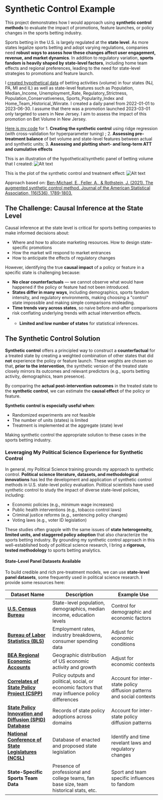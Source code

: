 # Synthetic Control Example  
This project demonstrates how I would approach using **synthetic control methods** to evaluate the impact of promotions, feature launches, or policy changes in the sports betting industry.  

Sports betting in the U.S. is largely regulated at the **state level**. As more states legalize sports betting and adopt varying regulations, companies need **robust ways to assess how these changes affect user engagement, revenue, and market dynamics**.  In addition to regulatory variation, **sports fandom is heavily shaped by state-level factors**, including home team effects and regional preferences, leading to the need for state-level strategies to promotions and feature launch. 

I [created hypothetical data](../main/synthetic_control_data.ipynb) of betting activities (volume) in four states (NJ, PA, MI and IL) as well as state-level features such as Population, Median_Income, Unemployment_Rate, Regulatory_Strictness, Population_Conservativeness, Sports_Popularity_Index and Home_Team_Historical_Winrate. I created a daily panel from 2022-01-01 to 2023-06-30. I assume that there was a promotion launched 2023-03-01 only targeted to users in New Jersey. I aim to assess the impact of this promotion on Bet Volume in New Jersey. 

[Here is my code](../main/synthetic_control_model.ipynb) for 1. **Creating the synthetic control** using ridge regression (with cross-validation for hyperparameter tuning)
; 2. **Assessing pre-treatment balance** of bet volume and state-level features between actual and synthetic units; 3. **Assessing and plotting short- and long-term ATT and cumulative effects**

This is an illustration of the hypothetical/synthetic panel of betting volume that I created:
![Alt text](../main/synthetic_data.png)

This is the plot of the synthetic control and treatment effect:
![Alt text](../main/synthetic_control_results.png)

Approach based on: [Ben-Michael, E., Feller, A., & Rothstein, J. (2021). The augmented synthetic control method. Journal of the American Statistical Association, 116(536), 1789-1803.](https://www.tandfonline.com/doi/abs/10.1080/01621459.2021.1929245)


## The Challenge: Causal Inference at the State Level  
Causal inference at the state level is critical for sports betting companies to make informed decisions about:  
- Where and how to allocate marketing resources. How to design state-specific promotions
- How the market will respond to market entrances
- How to anticipate the effects of regulatory changes  

However, identifying the true **causal impact** of a policy or feature in a specific state is challenging because:  

- **No clear counterfactuals** — we cannot observe what would have happened if the policy or feature had not been introduced.
- **States differ in many ways**, including demographics, sports fandom intensity, and regulatory environments, making choosing a "control" state impossible and making simple comparisons misleading.  
- **Time trends vary across states**, so naive before-and-after comparisons risk conflating underlying trends with actual intervention effects.
- - **Limited and low number of states** for statistical inferences. 

## The Synthetic Control Solution  
**Synthetic control** offers a principled way to construct a **counterfactual** for a treated state by creating a weighted combination of other states that did **not** experience the policy or feature launch. These weights are chosen so that, **prior to the intervention**, the synthetic version of the treated state closely mirrors its outcomes and relevant predictors (e.g., sports betting activity, demographics, team presence).  

By comparing the **actual post-intervention outcomes** in the treated state to the **synthetic control**, we can estimate the **causal effect** of the policy or feature.  

**Synthetic control is especially useful when**:  
- Randomized experiments are not feasible  
- The number of units (states) is limited  
- Treatment is implemented at the aggregate (state) level
  
Making synthetic control the appropriate solution to these cases in the sports betting industry. 

### Leveraging My Political Science Experience for Synthetic Control  
In general, my Political Science training grounds my approach to synthetic control. **Political science literature, datasets, and methodological innovations** has led the development and application of synthetic control methods in U.S. state-level policy evaluation.  Political scientists have used synthetic control to study the impact of diverse state-level policies, including:  
- Economic policies (e.g., minimum wage increases)  
- Public health interventions (e.g., tobacco control laws)  
- Criminal justice reforms (e.g., sentencing policy changes)  
- Voting laws (e.g., voter ID legislation)  

These studies often grapple with the same issues of **state heterogeneity, limited units, and staggered policy adoption** that also characterize the sports betting industry.  By grounding my synthetic control approach in this well-established body of political science research, I bring a **rigorous, tested methodology** to sports betting analytics. 

#### State-Level Panel Datasets Available
To build credible and rich pre-treatment models, we can use **state-level panel datasets**, some frequently used in political science research. I provide some resources here:  

| Dataset Name | Description | Example Use |
|--------------|-------------|---------------------------------------------|
| [**U.S. Census Bureau**](https://www.census.gov/data/datasets.html) | State-level population, demographics, median income, education levels | Control for demographic and economic factors |
| [**Bureau of Labor Statistics (BLS)**](https://www.bls.gov/data/) | Employment rates, industry breakdowns, consumer spending data | Adjust for economic conditions |
| [**BEA Regional Economic Accounts**](https://www.bea.gov/data/economic-accounts/regional) | Geographic distribution of US economic activity and growth| Adjust for economic contexts |
| [**Correlates of State Policy Project (CSPP)**](https://ippsr.msu.edu/public-policy/correlates-state-policy) | Policy outputs and political, social, or economic factors that may influence policy differences |  Account for inter-state policy diffusion patterns and social contexts |
| [**State Policy Innovation and Diffusion (SPID) Database**](https://dataverse.harvard.edu/dataset.xhtml?persistentId=doi:10.7910/DVN/CVYSR7) | Records of state policy adoptions across domains | Account for inter-state policy diffusion patterns |
| [**National Conference of State Legislatures (NCSL)**](https://www.ncsl.org/technology-and-communication/ncsl-50-state-searchable-bill-tracking-databases)| Database of enacted and proposed state legislation | Identify and time revelant laws and regulatory changes |
| **State-Specific Sports Team Data** | Presence of professional and college teams, fan base size, team historical stats, etc. | Sport and team specific influences to fandom |
